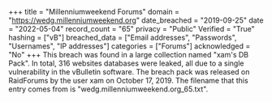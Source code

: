 +++
title = "Millenniumweekend Forums"
domain = "https://wedg.millenniumweekend.org"
date_breached = "2019-09-25"
date = "2022-05-04"
record_count = "65"
privacy = "Public"
Verified = "True"
hashing = ["vB"]
breached_data = ["Email addresses", "Passwords", "Usernames", "IP addresses"]
categories = ["Forums"]
acknowledged = "No"
+++
This breach was found in a large collection named "xam's DB Pack". In total, 316 websites databases were leaked, all due to a single vulnerability in the vBulletin software. The breach pack was released on RaidForums by the user xam on October 17, 2019. The filename that this entry comes from is "wedg.millenniumweekend.org_65.txt".
